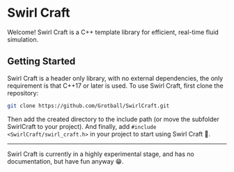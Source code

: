 # Swirl Craft

Welcome! Swirl Craft is a C++ template library for
efficient, real-time fluid simulation.

## Getting Started

Swirl Craft is a header only library, with no external
dependencies, the only requirement is that C++17 or later
is used. To use Swirl Craft, first clone the repository:

```bash
git clone https://github.com/Grotball/SwirlCraft.git
```

Then add the created directory to the include path (or move the subfolder 
SwirlCraft to your project). And finally, add 
`#include <SwirlCraft/swirl_craft.h>` in your project to start using Swirl Craft 🎉.

---

Swirl Craft is currently in a highly experimental stage, and has no
documentation, but have fun anyway 😁.